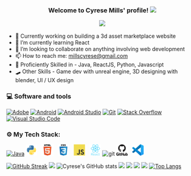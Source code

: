 <h3 align="center">
  Welcome to Cyrese Mills' profile!
  <img src="https://media.giphy.com/media/hvRJCLFzcasrR4ia7z/giphy.gif" width="28">
</h3>

<p align="center">
  <a href="https://github.com/DenverCoder1/readme-typing-svg"><img src="https://readme-typing-svg.herokuapp.com/?lines=Full-stack%20web%20and%20app%20developer;2%2B%20years%20of%20coding%20experience;Experienced%203D%20artist%20&font=Fira%20Code&center=true&width=440&height=45&color=00008b&vCenter=true&size=22"></a>
</p>

- 🔭 Currently working on building a 3d asset marketplace website
- 🌱 I’m currently learning React
- 👯 I’m looking to collaborate on anything involving web development 
- 📫 How to reach me: millscyrese@gmail.com 
- 🌌 Proficiently Skilled in - Java, ReactJS, Python, Javascript
- 🛹 Other Skills - Game dev with unreal engine, 3D designing with blender, UI / UX design


### 💻 Software and tools

<p>
    <a href="#"><img alt="Adobe" src="https://img.shields.io/badge/Adobe-FF0000.svg?logo=adobe&logoColor=white"></a>
    <a href="#"><img alt="Android" src="https://img.shields.io/badge/Android-3DDC84?logo=android&logoColor=white"></a>
    <a href="#"><img alt="Android Studio" src="https://img.shields.io/badge/Android%20Studio-008678.svg?logo=android-studio&logoColor=white"></a>
    <a href="#"><img alt="Git" src="https://img.shields.io/badge/Git-F05033.svg?logo=git&logoColor=white"></a>
    <a href="#"><img alt="Stack Overflow" src="https://img.shields.io/badge/-Stack%20Overflow-FE7A16?logo=stack-overflow&logoColor=white"></a>
    <a href="#"><img alt="Visual Studio Code" src="https://img.shields.io/badge/Visual%20Studio%20Code-0078d7.svg?logo=visual-studio-code&logoColor=white"></a>
</p>

<h3 align="left">⚙ My Tech Stack:</h3>

<p align="left">
<a href="https://github.com/search?q=user%3ADenverCoder1+language%3Ajava"><img alt="Java" src="https://custom-icon-badges.herokuapp.com/badge/Java-007396.svg?logo=java&logoColor=white"></a>
  <img src="https://raw.githubusercontent.com/devicons/devicon/master/icons/python/python-original.svg" alt="python" width="30" >&nbsp;&nbsp; 
  <img src="https://raw.githubusercontent.com/devicons/devicon/master/icons/html5/html5-original-wordmark.svg" alt="html5" width="30" >&nbsp;&nbsp; 
  <img src="https://raw.githubusercontent.com/devicons/devicon/master/icons/css3/css3-original-wordmark.svg" alt="css3" width="30" >&nbsp;&nbsp; 
  <img src="https://raw.githubusercontent.com/devicons/devicon/master/icons/javascript/javascript-original.svg" alt="javascript" width="30" >&nbsp;&nbsp; 
  <img src="https://raw.githubusercontent.com/devicons/devicon/master/icons/react/react-original-wordmark.svg" alt="react" width="30"/> 
  <img src="https://www.vectorlogo.zone/logos/git-scm/git-scm-icon.svg" alt="git" width="30" > 
  <img src="https://raw.githubusercontent.com/devicons/devicon/master/icons/github/github-original-wordmark.svg" alt="mysql" width="30" >&nbsp;&nbsp;
  <img src="https://raw.githubusercontent.com/github/explore/80688e429a7d4ef2fca1e82350fe8e3517d3494d/topics/visual-studio-code/visual-studio-code.png" alt="Visual       Studio Code" width="30" >
</p>

[![GitHub Streak](https://streak-stats.demolab.com?user=CyreseM&theme=radical)](https://git.io/streak-stats)
![](http://github-profile-summary-cards.vercel.app/api/cards/profile-details?username=CyreseM&theme=radical)
![Cyrese's GitHub stats](https://github-readme-stats.vercel.app/api?username=CyreseM&show_icons=true&theme=radical)
![](http://github-profile-summary-cards.vercel.app/api/cards/repos-per-language?username=CyreseM&theme=radical)
![](http://github-profile-summary-cards.vercel.app/api/cards/most-commit-language?username=CyreseM&theme=radical)
![](http://github-profile-summary-cards.vercel.app/api/cards/stats?username=CyreseM&theme=radical)
![](http://github-profile-summary-cards.vercel.app/api/cards/productive-time?username=CyreseM&theme=radical&utcOffset=8)
[![Top Langs](https://github-readme-stats.vercel.app/api/top-langs/?username=CyreseM&layout=compact&theme=radical)](https://github.com/CyreseM/github-readme-stats)
